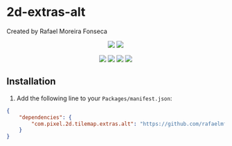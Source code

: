 2d-extras-alt
===
Created by Rafael Moreira Fonseca

<p align="center">
    <a href="https://github.com/rafaelmfonseca/2d-extras-alt/blob/master/LICENSE"><img src="https://img.shields.io/badge/License-MIT-brightgreen.svg" /></a>
    <a href="https://unity3d.com/get-unity/download"><img src="https://img.shields.io/badge/unity-2021.2%2B-blue.svg" /></a>
</p>

<p align="center">
    <a href="https://github.com/rafaelmfonseca/2d-extras-alt/issues"><img src="https://img.shields.io/github/issues-raw/rafaelmfonseca/2d-extras-alt" /></a>
    <a href="https://github.com/rafaelmfonseca/2d-extras-alt/releases"><img src="https://img.shields.io/github/downloads/rafaelmfonseca/2d-extras-alt/total" /></a>
    <a href="https://github.com/rafaelmfonseca/2d-extras-alt"><img src="https://img.shields.io/github/stars/rafaelmfonseca/2d-extras-alt" /></a>
    <a href="https://github.com/rafaelmfonseca/2d-extras-alt"><img src="https://img.shields.io/github/forks/rafaelmfonseca/2d-extras-alt" /></a>
</p>

## Installation
1. Add the following line to your `Packages/manifest.json`:
```json
{
    "dependencies": {
        "com.pixel.2d.tilemap.extras.alt": "https://github.com/rafaelmfonseca/2d-extras-alt.git",
    }
}
```
